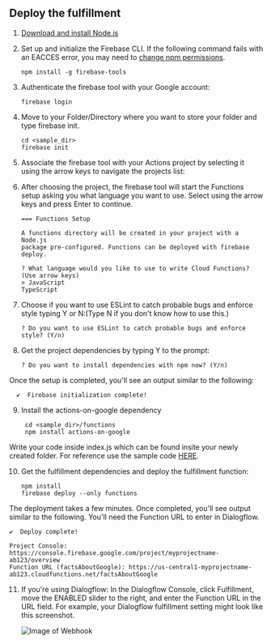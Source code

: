 ## Deploy the fulfillment
  1. [Download and install Node.js](https://nodejs.org/)
  
  2. Set up and initialize the Firebase CLI. If the following command fails with an EACCES error, you may need to [change npm permissions](https://docs.npmjs.com/getting-started/fixing-npm-permissions).
  
     ```npm install -g firebase-tools```
  
  3. Authenticate the firebase tool with your Google account:
  
     ```firebase login```
  
  4. Move to your Folder/Directory where you want to store your folder and type firebase init.
  
         cd <sample_dir>
         firebase init
  
  5. Associate the firebase tool with your Actions project by selecting it using the arrow keys to navigate the projects list:
  
  6. After choosing the project, the firebase tool will start the Functions setup asking you what language you want to use. Select using        the arrow keys and press Enter to continue.
  
         === Functions Setup

         A functions directory will be created in your project with a Node.js
         package pre-configured. Functions can be deployed with firebase deploy.

         ? What language would you like to use to write Cloud Functions? (Use arrow keys)
         > JavaScript
         TypeScript
    
  7. Choose if you want to use ESLint to catch probable bugs and enforce style typing Y or N:(Type N if you don't know how to use this.)
  
     ```? Do you want to use ESLint to catch probable bugs and enforce style? (Y/n)```
  
  8. Get the project dependencies by typing Y to the prompt:
  
     ```? Do you want to install dependencies with npm now? (Y/n)```
  
  Once the setup is completed, you'll see an output similar to the following:
    
      ✔  Firebase initialization complete!

  9. Install the actions-on-google dependency
  
          cd <sample_dir>/functions
          npm install actions-on-google
       
  Write your code inside index.js which can be found insite your newly created folder. For reference use the sample code [HERE](https://github.com/rahulchauhan049/workshop_webhook/blob/master/index.js).
   
  10. Get the fulfillment dependencies and deploy the fulfillment function:

          npm install
          firebase deploy --only functions
     

  The deployment takes a few minutes. Once completed, you'll see output similar to the following. You'll need the Function URL to enter   in Dialogflow.

    ✔  Deploy complete!

    Project Console: https://console.firebase.google.com/project/myprojectname-ab123/overview
    Function URL (factsAboutGoogle): https://us-central1-myprojectname-ab123.cloudfunctions.net/factsAboutGoogle
  
  11. If you're using Dialogflow: In the Dialogflow Console, click Fulfillment, move the ENABLED slider to the right, and enter the           Function URL in the URL field. For example, your Dialogflow fulfillment setting might look like this screenshot.

         ![Image of Webhook](https://developers.google.com/actions/images/get-started-fulfillment.png)
 

                  
